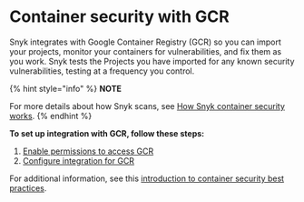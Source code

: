 # Container security with GCR

Snyk integrates with Google Container Registry (GCR) so you can import your projects, monitor your containers for vulnerabilities, and fix them as you work. Snyk tests the Projects you have imported for any known security vulnerabilities, testing at a frequency you control.

{% hint style="info" %}
**NOTE**

For more details about how Snyk scans, see [How Snyk container security works](../../../scan-containers/how-snyk-container-works/).
{% endhint %}

**To set up integration with GCR, follow these steps:**

1. [Enable permissions to access GCR](enable-permissions-to-access-gcr.md)
2. [Configure integration for GCR](configure-integration-for-gcr.md)

For additional information, see this [introduction to container security best practices](https://snyk.io/learn/container-security/).
